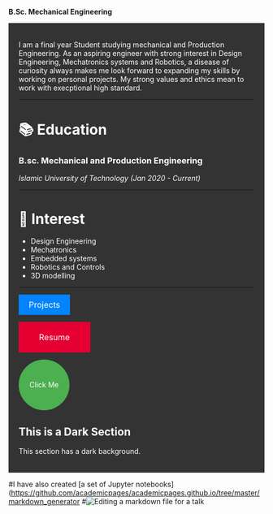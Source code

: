 <!--
---
permalink: /
title: "Vepouyoum Youssef"
excerpt: "About me"
author_profile: true
redirect_from: 
  - /about/
  - /about.html
---
-->

**B.Sc. Mechanical Engineering**

<div style="background-color: #333; color: white; padding: 20px;">
  
I am a final year Student studying mechanical and Production Engineering. As an aspiring engineer with strong interest in Design Engineering, Mechatronics systems and Robotics, a disease of curiosity always makes me look forward to expanding my skills by working on personal projects. My strong values and ethics mean to work with execptional high standard.

***

📚 Education
======
### B.sc. Mechanical and Production Engineering
_Islamic University of Technology (Jan 2020 - Current)_

***

🧐 Interest
======
- Design Engineering
- Mechatronics
- Embedded systems
- Robotics and Controls
- 3D modelling

***

<a href="https://example.com" style="background-color: #0384fc; color: white; padding: 10px 20px; text-align: center; text-decoration: none; display: inline-block; font-size: 16px;">Projects</a>

<a href="https://example.com" style="background-color: #e60032; color: white; padding: 20px 40px; text-align: center; text-decoration: none; display: inline-block; font-size: 16px;">Resume</a>

<a href="https://example.com" style="display: inline-block; width: 100px; height: 100px; background-color: #4CAF50; color: white; text-align: center; line-height: 100px; border-radius: 50%; text-decoration: none;">Click Me</a>


  <h2>This is a Dark Section</h2>
  <p>This section has a dark background.</p>
</div>


#I have also created [a set of Jupyter notebooks](https://github.com/academicpages/academicpages.github.io/tree/master/markdown_generator
#![Editing a markdown file for a talk](/images/editing-talk.png)
